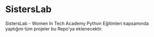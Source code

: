 # SistersLab
SistersLab - Women In Tech Academy Python Eğitimleri kapsamında yaptığım tüm projeler bu Repo'ya eklenecektir.
